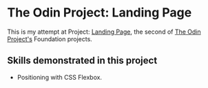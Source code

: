 # The Odin Project: Landing Page

This is my attempt at Project: [Landing Page](https://www.theodinproject.com/lessons/foundations-landing-page), the second of [The Odin Project's](https://www.theodinproject.com/) Foundation projects.


## Skills demonstrated in this project

* Positioning with CSS Flexbox.
